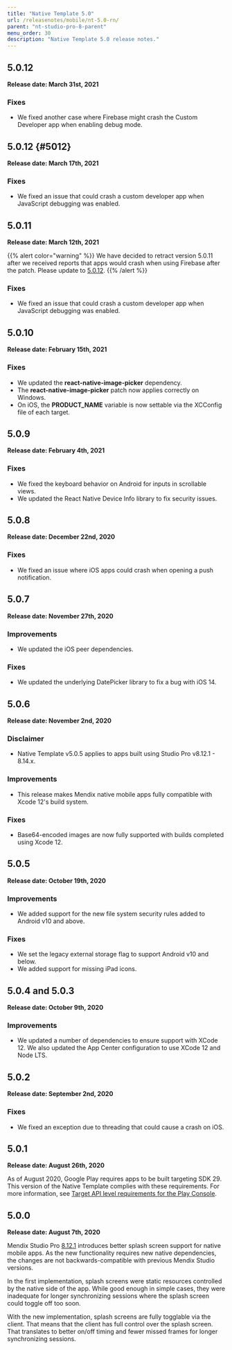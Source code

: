 ```yaml
---
title: "Native Template 5.0"
url: /releasenotes/mobile/nt-5.0-rn/
parent: "nt-studio-pro-8-parent"
menu_order: 30
description: "Native Template 5.0 release notes."
---
```


## 5.0.12

**Release date: March 31st, 2021**

### Fixes

* We fixed another case where Firebase might crash the Custom Developer app when enabling debug mode.

## 5.0.12 {#5012}

**Release date: March 17th, 2021**

### Fixes

* We fixed an issue that could crash a custom developer app when JavaScript debugging was enabled.

## 5.0.11

**Release date: March 12th, 2021**

{{% alert color="warning" %}}
We have decided to retract version 5.0.11 after we received reports that apps would crash when using Firebase after the patch. Please update to [5.0.12](#5012). 
{{% /alert %}}

### Fixes

* We fixed an issue that could crash a custom developer app when JavaScript debugging was enabled.

## 5.0.10

**Release date: February 15th, 2021**

### Fixes

* We updated the **react-native-image-picker** dependency.
* The **react-native-image-picker** patch now applies correctly on Windows.
* On iOS, the **PRODUCT_NAME** variable is now settable via the XCConfig file of each target.

## 5.0.9

**Release date: February 4th, 2021**

### Fixes

* We fixed the keyboard behavior on Android for inputs in scrollable views.
* We updated the React Native Device Info library to fix security issues.

## 5.0.8

**Release date: December 22nd, 2020**

### Fixes

* We fixed an issue where iOS apps could crash when opening a push notification.

## 5.0.7

**Release date: November 27th, 2020**

### Improvements

* We updated the iOS peer dependencies.

### Fixes

* We updated the underlying DatePicker library to fix a bug with iOS 14.

## 5.0.6

**Release date: November 2nd, 2020**

### Disclaimer

* Native Template v5.0.5 applies to apps built using Studio Pro v8.12.1 - 8.14.x.

### Improvements

* This release makes Mendix native mobile apps fully compatible with Xcode 12's build system.

### Fixes

* Base64-encoded images are now fully supported with builds completed using Xcode 12.

## 5.0.5

**Release date: October 19th, 2020**

### Improvements

* We added support for the new file system security rules added to Android v10 and above. 

### Fixes

* We set the legacy external storage flag to support Android v10 and below.
* We added support for missing iPad icons.

## 5.0.4 and 5.0.3 

**Release date: October 9th, 2020**

### Improvements 

* We updated a number of dependencies to ensure support with XCode 12. We also updated the App Center configuration to use XCode 12 and Node LTS.

## 5.0.2

**Release date: September 2nd, 2020**

### Fixes

* We fixed an exception due to threading that could cause a crash on iOS.

## 5.0.1

**Release date: August 26th, 2020**

As of August 2020, Google Play requires apps to be built targeting SDK 29. This version of the Native Template complies with these requirements. For more information, see [Target API level requirements for the Play Console](https://support.google.com/googleplay/android-developer/answer/113469#targetsdk).

## 5.0.0

**Release date: August 7th, 2020**

Mendix Studio Pro [8.12.1](/releasenotes/studio-pro/8.12/#8121) introduces better splash screen support for native mobile apps. As the new functionality requires new native dependencies, the changes are not backwards-compatible with previous Mendix Studio versions. 

In the first implementation, splash screens were static resources controlled by the native side of the app. While good enough in simple cases, they were inadequate for longer synchronizing sessions where the splash screen could toggle off too soon.

With the new implementation, splash screens are fully togglable via the client. That means that the client has full control over the splash screen. That translates to better on/off timing and fewer missed frames for longer synchronizing sessions.